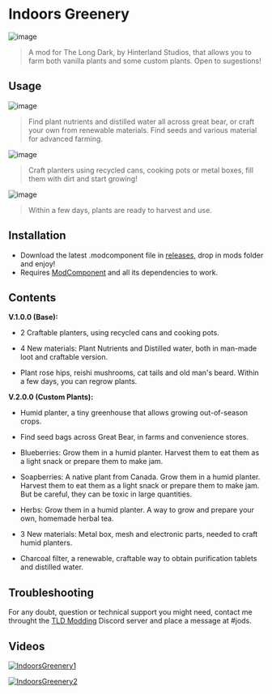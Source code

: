 # Indoors Greenery
![image](https://github.com/Jods-Its/Jods-Indoors-Greenery/blob/main/Images/EiWSGHx.jpg)

 > A mod for The Long Dark, by Hinterland Studios, that allows you to farm both vanilla plants and some custom plants. Open to sugestions!

## Usage
![image](https://github.com/Jods-Its/Jods-Indoors-Greenery/blob/main/Images/screen_b7d9bbc1-7498-41b7-9743-059e2ce41a95_hi.png)

> Find plant nutrients and distilled water all across great bear, or craft your own from renewable materials. Find seeds and various material for advanced farming.

![image](https://github.com/Jods-Its/Jods-Indoors-Greenery/blob/main/Images/20230528094806_1.jpg)

> Craft planters using recycled cans, cooking pots or metal boxes, fill them with dirt and start growing!

![image](https://github.com/Jods-Its/Jods-Indoors-Greenery/blob/main/Images/screen_67d48674-7cd7-4cb0-bc4b-40f3068cc425_hi.png)

> Within a few days, plants are ready to harvest and use.

## Installation
 
 * Download the latest .modcomponent file in [releases](https://github.com/Jods-Its/Jods-Indoors-Greenery/releases), drop in mods folder and enjoy!
 * Requires [ModComponent](https://github.com/dommrogers/ModComponent) and all its dependencies to work.

## Contents

**V.1.0.0 (Base):**

- 2 Craftable planters, using recycled cans and cooking pots.

- 4 New materials: Plant Nutrients and Distilled water, both in man-made loot and craftable version.

- Plant rose hips, reishi mushrooms, cat tails and old man's beard. Within a few days, you can regrow plants.

**V.2.0.0 (Custom Plants):**

- Humid planter, a tiny greenhouse that allows growing out-of-season crops.

- Find seed bags across Great Bear, in farms and convenience stores.

- Blueberries: Grow them in a humid planter. Harvest them to eat them as a light snack or prepare them to make jam.

- Soapberries: A native plant from Canada. Grow them in a humid planter. Harvest them to eat them as a light snack or prepare them to make jam. But be careful, they can be toxic in large quantities.

- Herbs: Grow them in a humid planter. A way to grow and prepare your own, homemade herbal tea.

- 3 New materials: Metal box, mesh and electronic parts, needed to craft humid planters.

- Charcoal filter, a renewable, craftable way to obtain purification tablets and distilled water.

## Troubleshooting

For any doubt, question or technical support you might need, contact me throught the [TLD Modding](https://discord.com/invite/nb2jQez) Discord server and place a message at #jods.

## Videos 

[![IndoorsGreenery1](https://img.youtube.com/vi/D5NFKwXOKnI/0.jpg)](https://www.youtube.com/watch?v=D5NFKwXOKnI)

[![IndoorsGreenery2](https://img.youtube.com/vi/Zo4PJyCSKws/0.jpg)](https://www.youtube.com/watch?v=Zo4PJyCSKws)


